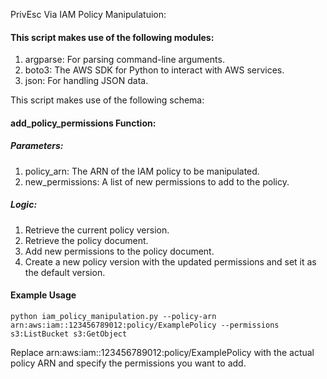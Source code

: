 PrivEsc Via IAM Policy Manipulatuion:


#### This script makes use of the following modules:

1. argparse: For parsing command-line arguments.
2. boto3: The AWS SDK for Python to interact with AWS services.
3. json: For handling JSON data.

This script makes use of the following schema:

#### add_policy_permissions Function:

##### Parameters:
1. policy_arn: The ARN of the IAM policy to be manipulated.
2. new_permissions: A list of new permissions to add to the policy.

##### Logic:
1. Retrieve the current policy version.
2. Retrieve the policy document.
3. Add new permissions to the policy document.
4. Create a new policy version with the updated permissions and set it as the default version.


#### Example Usage

`python iam_policy_manipulation.py --policy-arn arn:aws:iam::123456789012:policy/ExamplePolicy --permissions s3:ListBucket s3:GetObject`

Replace arn:aws:iam::123456789012:policy/ExamplePolicy with the actual policy ARN and specify the permissions you want to add.